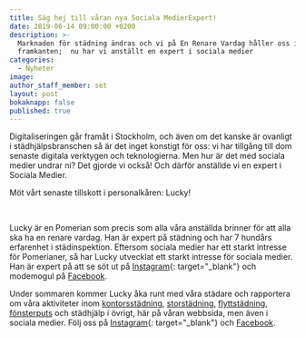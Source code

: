 ```yaml
---
title: Säg hej till våran nya Sociala MedierExpert!
date: 2019-06-14 09:00:00 +0200
description: >-
  Marknaden för städning ändras och vi på En Renare Vardag håller oss i
  framkanten;  nu har vi anställt en expert i sociala medier
categories:
  - Nyheter
image:
author_staff_member: set
layout: post
bokaknapp: false
published: true
---
```


Digitaliseringen g&aring;r fram&aring;t i Stockholm, och &auml;ven om det kanske &auml;r ovanligt i st&auml;dhj&auml;lpsbranschen s&aring; &auml;r det inget konstigt f&ouml;r oss: vi har tillg&aring;ng till dom senaste digitala verktygen och teknologierna. Men hur &auml;r det med sociala medier undrar ni? Det gjorde vi ocks&aring;\! Och d&auml;rf&ouml;r anst&auml;llde vi en expert i Sociala Medier.

M&ouml;t v&aring;rt senaste tillskott i personalk&aring;ren: Lucky\!

&nbsp;

Lucky &auml;r en Pomerian som precis som alla v&aring;ra anst&auml;llda brinner f&ouml;r att alla ska ha en renare vardag. Han &auml;r expert p&aring; st&auml;dning och har 7 hund&aring;rs erfarenhet i st&auml;dinspektion. Eftersom sociala medier har ett starkt intresse f&ouml;r Pomerianer, s&aring; har Lucky utvecklat ett starkt intresse f&ouml;r sociala medier. Han &auml;r expert p&aring; att se s&ouml;t ut p&aring; [Instagram](https://www.instagram.com/enrenarevardag/){: target="_blank"} och modemogul p&aring; [Facebook](https://www.facebook.com/enrenarevardagAB).

Under sommaren kommer Lucky &aring;ka runt med v&aring;ra st&auml;dare och rapportera om v&aring;ra aktiviteter inom [kontorsst&auml;dning](https://enrenarevardag.se/foretag/kontorstadning/), [storst&auml;dning,](https://enrenarevardag.se/privat/storstadning/) [flyttst&auml;dning,](https://enrenarevardag.se/privat/flyttstadning/) [f&ouml;nsterputs](https://enrenarevardag.se/privat/fonsterputs/) och st&auml;dhj&auml;lp i &ouml;vrigt, h&auml;r p&aring; v&aring;ran webbsida, men &auml;ven i sociala medier. F&ouml;lj oss p&aring; [Instagram](https://www.instagram.com/enrenarevardag/){: target="_blank"} och [Facebook](https://www.facebook.com/enrenarevardagAB).